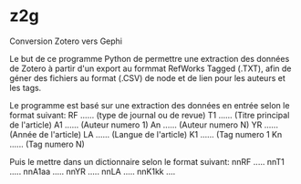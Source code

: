 # z2g
Conversion Zotero vers Gephi

Le but de ce programme Python de permettre une extraction des données de Zotero à partir d'un export au formmat RefWorks Tagged (.TXT),
afin de géner des fichiers au format (.CSV) de node et de lien pour les auteurs et les tags.

Le programme est basé sur une extraction des données en entrée selon le format suivant:
RF ...... (type de journal ou de revue)
T1 ...... (Titre principal de l'article)
A1 ...... (Auteur numero 1)
An ...... (Auteur numero N)
YR ...... (Année de l'article)
LA ...... (Langue de l'article)
K1 ...... (Tag numero 1
Kn ...... (Tag numero N)

Puis le mettre dans un dictionnaire selon le format suivant:
nnRF .....
nnT1 .....
nnA1aa .....
nnYR .....
nnLA .....
nnK1kk ....


